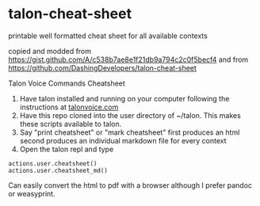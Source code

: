 # talon-cheat-sheet
printable well formatted cheat sheet for all available contexts

copied and modded from https://gist.github.com/A/c538b7ae8e1f21db9a794c2c0f5becf4 and from https://github.com/DashingDevelopers/talon-cheat-sheet

Talon Voice Commands Cheatsheet


1. Have talon installed and running on your computer following the instructions at [talonvoice.com](https://talonvoice.com/docs/index.html#getting-started)
2. Have this repo cloned  into the user directory of ~/talon.  This makes these scripts available to talon.
3. Say "print cheatsheet" or "mark cheatsheet" first produces an html second produces an individual markdown file for every context 
4. Open the talon repl and type

```
actions.user.cheatsheet()
actions.user.cheatsheet_md()
```
Can easily convert the html to pdf with a browser although I prefer pandoc or weasyprint.



